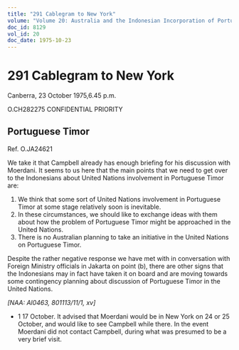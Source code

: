 ```yaml
---
title: "291 Cablegram to New York"
volume: "Volume 20: Australia and the Indonesian Incorporation of Portuguese Timor, 1974-1976"
doc_id: 8129
vol_id: 20
doc_date: 1975-10-23
---
```


# 291 Cablegram to New York

Canberra, 23 October 1975,6.45 p.m.

O.CH282275 CONFIDENTIAL PRIORITY

## Portuguese Timor

Ref. O.JA24621

We take it that Campbell already has enough briefing for his discussion with Moerdani. It seems to us here that the main points that we need to get over to the Indonesians about United Nations involvement in Portuguese Timor are:

  1. We think that some sort of United Nations involvement in Portuguese Timor at some stage relatively soon is inevitable.
  2. In these circumstances, we should like to exchange ideas with them about how the problem of Portuguese Timor might be approached in the United Nations.
  3. There is no Australian planning to take an initiative in the United Nations on Portuguese Timor.



Despite the rather negative response we have met with in conversation with Foreign Ministry officials in Jakarta on point (b), there are other signs that the Indonesians may in fact have taken it on board and are moving towards some contingency planning about discussion of Portuguese Timor in the United Nations.

_[NAA: Al0463, 801113/11/1, xv]_

  * 1 17 October. It advised that Moerdani would be in New York on 24 or 25 October, and would like to see Campbell while there. In the event Moerdani did not contact Campbell, during what was presumed to be a very brief visit.


